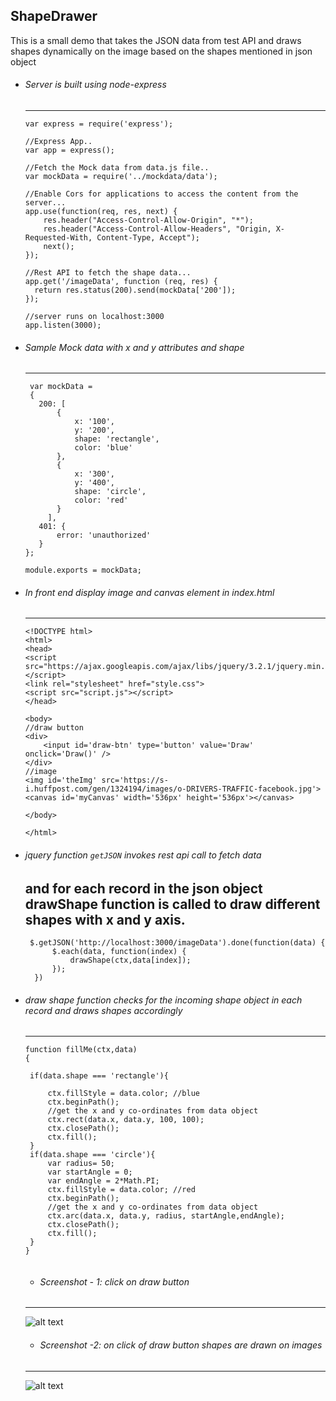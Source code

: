 ## ShapeDrawer
This is a small demo that takes the JSON data from test API and draws shapes dynamically on the image based on the shapes mentioned in json object

- ###### Server is built using node-express
  -----------------------------------------

  ```
  var express = require('express');
  
  //Express App..
  var app = express();
  
  //Fetch the Mock data from data.js file..
  var mockData = require('../mockdata/data');
  
  //Enable Cors for applications to access the content from the server...
  app.use(function(req, res, next) {
      res.header("Access-Control-Allow-Origin", "*");
      res.header("Access-Control-Allow-Headers", "Origin, X-Requested-With, Content-Type, Accept");
      next();
  });

  //Rest API to fetch the shape data...
  app.get('/imageData', function (req, res) {
    return res.status(200).send(mockData['200']);
  });

  //server runs on localhost:3000
  app.listen(3000); 
  ```
  
- ###### Sample Mock data with x and y attributes and shape
  ---------------------------------------------------------
   ```
    var mockData =
    {
      200: [
          {
              x: '100',
              y: '200',
              shape: 'rectangle',
              color: 'blue'
          },
          {
              x: '300',
              y: '400',
              shape: 'circle',
              color: 'red'
          }
        ],
      401: {
          error: 'unauthorized'
      }
  };

  module.exports = mockData;
   ```
- ###### In front end display image and canvas element in index.html
  -----------------------------------------------------------------
  
  ```
  <!DOCTYPE html>
  <html>
  <head>
  <script src="https://ajax.googleapis.com/ajax/libs/jquery/3.2.1/jquery.min.js"></script>
  <link rel="stylesheet" href="style.css">
  <script src="script.js"></script>
  </head>

  <body>
  //draw button
  <div>
      <input id='draw-btn' type='button' value='Draw' onclick='Draw()' />
  </div>
  //image
  <img id='theImg' src='https://s-i.huffpost.com/gen/1324194/images/o-DRIVERS-TRAFFIC-facebook.jpg'>
  <canvas id='myCanvas' width='536px' height='536px'></canvas>

  </body>

  </html>
  ```

- ###### jquery function `getJSON` invokes rest api call to fetch data
  and for each record in the json object drawShape function is called
  to draw different shapes with x and y axis.
  --------------------------------------------------------------------
  ```
   $.getJSON('http://localhost:3000/imageData').done(function(data) {
        $.each(data, function(index) {
            drawShape(ctx,data[index]);
        });
    })
  ``` 
 - ###### draw shape function checks for the incoming shape object in each record and draws shapes accordingly
   ----------------------------------------------------------------------------------------------------------
   ```
   function fillMe(ctx,data)
   {

    if(data.shape === 'rectangle'){

        ctx.fillStyle = data.color; //blue
        ctx.beginPath();
        //get the x and y co-ordinates from data object
        ctx.rect(data.x, data.y, 100, 100);
        ctx.closePath();
        ctx.fill();
    }
    if(data.shape === 'circle'){
        var radius= 50;
        var startAngle = 0;
        var endAngle = 2*Math.PI;
        ctx.fillStyle = data.color; //red
        ctx.beginPath();
        //get the x and y co-ordinates from data object
        ctx.arc(data.x, data.y, radius, startAngle,endAngle);
        ctx.closePath();
        ctx.fill();
    }
   }
  
   ```
   - ###### Screenshot - 1: click on draw button 
    ----------------------------------------------

   ![alt text](https://github.com/anupkv1/imageDrawer/blob/master/imageCordinatesMarker/image1.PNG)

     - ###### Screenshot -2: on click of draw button shapes are drawn on images
    ---------------------------------------------------------------------------
    
    ![alt text](https://github.com/anupkv1/imageDrawer/blob/master/imageCordinatesMarker/image2.PNG)
   

 
